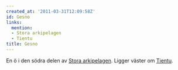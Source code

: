 ```yaml
---
created_at: '2011-03-31T12:09:58Z'
id: Gesno
links:
  mention:
  - Stora arkipelagen
  - Tientu
title: Gesno
---
```


En ö i den södra delen av [Stora arkipelagen]. Ligger väster om [Tientu].

  [Stora arkipelagen]: Stora_arkipelagen
  [Tientu]: Tientu